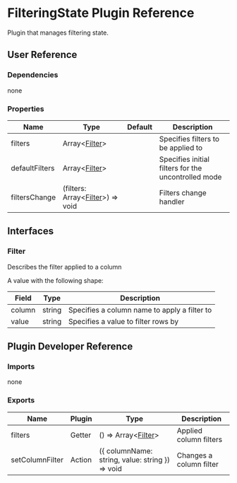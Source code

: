# FilteringState Plugin Reference

Plugin that manages filtering state.

## User Reference

### Dependencies

none

### Properties

Name | Type | Default | Description
-----|------|---------|------------
filters | Array&lt;[Filter](#filter)&gt; | | Specifies filters to be applied to 
defaultFilters | Array&lt;[Filter](#filter)&gt; | | Specifies initial filters for the uncontrolled mode
filtersChange | (filters: Array&lt;[Filter](#filter)&gt;) => void | | Filters change handler

## Interfaces

### Filter

Describes the filter applied to a column

A value with the following shape:

Field | Type | Description
------|------|------------
column | string | Specifies a column name to apply a filter to
value | string | Specifies a value to filter rows by

## Plugin Developer Reference

### Imports

none

### Exports

Name | Plugin | Type | Description
-----|--------|------|------------
filters | Getter | () => Array&lt;[Filter](#filter)&gt; | Applied column filters
setColumnFilter | Action | ({ columnName: string, value: string }) => void | Changes a column filter
